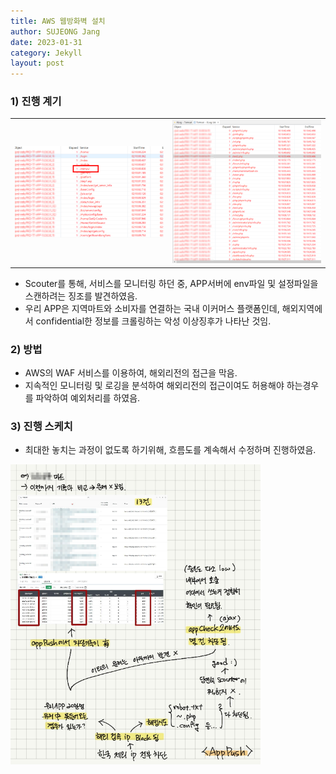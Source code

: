 ```yaml
---
title: AWS 웹방화벽 설치
author: SUJEONG Jang
date: 2023-01-31
category: Jekyll
layout: post
---
```


### 1) 진행 계기

<table>
<td>
<img src="..\assets\images\awswaf\hacking1.png" alt="sketch" style="width:400px;"></td><td><img src="..\assets\images\awswaf\hacking2.png" alt="sketch" style="width:400px;"></td>
</table>


- Scouter를 통해, 서비스를 모니터링 하던 중, APP서버에 env파일 및 설정파일을 스캔하려는 징조를 발견하였음.  
- 우리 APP은 지역마트와 소비자를 연결하는 국내 이커머스 플랫폼인데, 해외지역에서 confidential한 정보를 크롤링하는 악성 이상징후가 나타난 것임.  

### 2) 방법  
- AWS의 WAF 서비스를 이용하여, 해외리전의 접근을 막음.
- 지속적인 모니터링 및 로깅을 분석하여 해외리전의 접근이여도 허용해야 하는경우를 파악하여 예외처리를 하였음.  

### 3) 진행 스케치  

- 최대한 놓치는 과정이 없도록 하기위해, 흐름도를 계속해서 수정하며 진행하였음.  
<img src="..\assets\images\awswaf\sketch.png" alt="sketch" style="width:400px;">